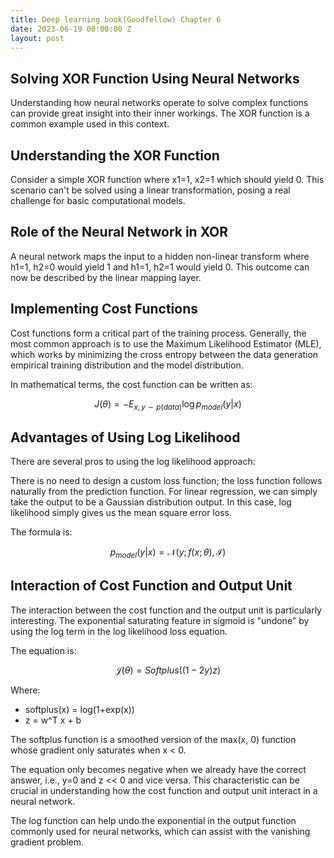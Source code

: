 ```yaml
---
title: Deep learning book(Goodfellow) Chapter 6
date: 2023-06-19 00:00:00 Z
layout: post
---
```


## Solving XOR Function Using Neural Networks

Understanding how neural networks operate to solve complex functions can provide great insight into their inner workings. The XOR function is a common example used in this context.

## Understanding the XOR Function

Consider a simple XOR function where x1=1, x2=1 which should yield 0. This scenario can't be solved using a linear transformation, posing a real challenge for basic computational models.

## Role of the Neural Network in XOR

A neural network maps the input to a hidden non-linear transform where h1=1, h2=0 would yield 1 and h1=1, h2=1 would yield 0. This outcome can now be described by the linear mapping layer.

## Implementing Cost Functions

Cost functions form a critical part of the training process. Generally, the most common approach is to use the Maximum Likelihood Estimator (MLE), which works by minimizing the cross entropy between the data generation empirical training distribution and the model distribution.


In mathematical terms, the cost function can be written as:

$$ J(\theta) = - E_{x,y\sim p(data)} \log{p_{model}(y|x)} $$


## Advantages of Using Log Likelihood

There are several pros to using the log likelihood approach:

There is no need to design a custom loss function; the loss function follows naturally from the prediction function. For linear regression, we can simply take the output to be a Gaussian distribution output. In this case, log likelihood simply gives us the mean square error loss.

The formula is:

$$ p_{model} (y|x) = \mathcal{N}(y; f(x;\theta), \mathcal{I}) $$

## Interaction of Cost Function and Output Unit

The interaction between the cost function and the output unit is particularly interesting. The exponential saturating feature in sigmoid is "undone" by using the log term in the log likelihood loss equation.

The equation is:

$$  \mathcal{J}(\theta) = Softplus((1-2y)z) $$

Where:

* softplus(x) = log(1+exp(x))
* z = w^T x + b 

The softplus function is a smoothed version of the max(x, 0) function whose gradient only saturates when x < 0.

The equation only becomes negative when we already have the correct answer, i.e., y=0 and z << 0 and vice versa. This characteristic can be crucial in understanding how the cost function and output unit interact in a neural network.



The log function can help undo the exponential in the output function commonly used for neural networks, which can assist with the vanishing gradient problem.
